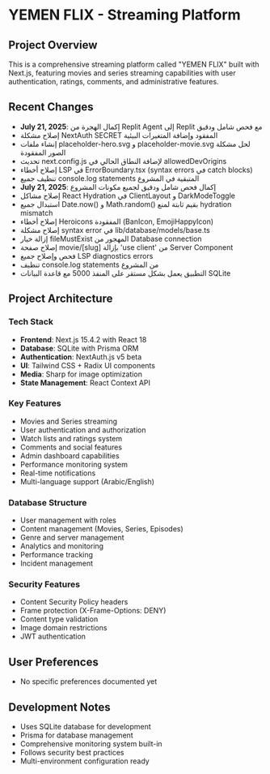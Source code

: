 # YEMEN FLIX - Streaming Platform

## Project Overview
This is a comprehensive streaming platform called "YEMEN FLIX" built with Next.js, featuring movies and series streaming capabilities with user authentication, ratings, comments, and administrative features.

## Recent Changes
- **July 21, 2025**: إكمال الهجرة من Replit Agent إلى Replit مع فحص شامل ودقيق
- إصلاح مشكلة NextAuth SECRET المفقود وإضافة المتغيرات البيئية
- إنشاء ملفات placeholder-hero.svg و placeholder-movie.svg لحل مشكلة الصور المفقودة
- تحديث next.config.js لإضافة النطاق الحالي في allowedDevOrigins
- إصلاح أخطاء LSP في ErrorBoundary.tsx (syntax errors في catch blocks)
- تنظيف جميع console.log statements المتبقية في المشروع
- **July 21, 2025**: إكمال فحص شامل ودقيق لجميع مكونات المشروع
- إصلاح مشاكل React Hydration في ClientLayout و DarkModeToggle
- استبدال جميع Date.now() و Math.random() بقيم ثابتة لمنع hydration mismatch
- إصلاح أخطاء Heroicons المفقودة (BanIcon, EmojiHappyIcon)
- إصلاح مشكلة syntax error في lib/database/models/base.ts
- إزالة خيار fileMustExist المهجور من Database connection
- إصلاح صفحة movie/[slug] بإزالة 'use client' من Server Component
- فحص وإصلاح جميع LSP diagnostics errors
- تنظيف console.log statements من المشروع
- التطبيق يعمل بشكل مستقر على المنفذ 5000 مع قاعدة البيانات SQLite

## Project Architecture

### Tech Stack
- **Frontend**: Next.js 15.4.2 with React 18
- **Database**: SQLite with Prisma ORM
- **Authentication**: NextAuth.js v5 beta
- **UI**: Tailwind CSS + Radix UI components
- **Media**: Sharp for image optimization
- **State Management**: React Context API

### Key Features
- Movies and Series streaming
- User authentication and authorization
- Watch lists and ratings system
- Comments and social features
- Admin dashboard capabilities
- Performance monitoring system
- Real-time notifications
- Multi-language support (Arabic/English)

### Database Structure
- User management with roles
- Content management (Movies, Series, Episodes)
- Genre and server management
- Analytics and monitoring
- Performance tracking
- Incident management

### Security Features
- Content Security Policy headers
- Frame protection (X-Frame-Options: DENY)
- Content type validation
- Image domain restrictions
- JWT authentication

## User Preferences
- No specific preferences documented yet

## Development Notes
- Uses SQLite database for development
- Prisma for database management
- Comprehensive monitoring system built-in
- Follows security best practices
- Multi-environment configuration ready
